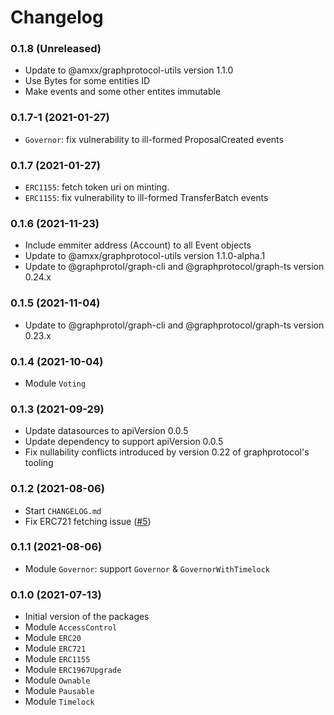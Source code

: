 # Changelog

### 0.1.8 (Unreleased)
 * Update to @amxx/graphprotocol-utils version 1.1.0
 * Use Bytes for some entities ID
 * Make events and some other entites immutable

### 0.1.7-1 (2021-01-27)
 * `Governor`: fix vulnerability to ill-formed ProposalCreated events

### 0.1.7 (2021-01-27)
 * `ERC1155`: fetch token uri on minting.
 * `ERC1155`: fix vulnerability to ill-formed TransferBatch events

### 0.1.6 (2021-11-23)
 * Include emmiter address (Account) to all Event objects
 * Update to @amxx/graphprotocol-utils version 1.1.0-alpha.1
 * Update to @graphprotol/graph-cli and @graphprotocol/graph-ts version 0.24.x

### 0.1.5 (2021-11-04)
 * Update to @graphprotol/graph-cli and @graphprotocol/graph-ts version 0.23.x

### 0.1.4 (2021-10-04)
 * Module `Voting`

### 0.1.3 (2021-09-29)
 * Update datasources to apiVersion 0.0.5
 * Update dependency to support apiVersion 0.0.5
 * Fix nullability conflicts introduced by version 0.22 of graphprotocol's tooling

### 0.1.2 (2021-08-06)
 * Start `CHANGELOG.md`
 * Fix ERC721 fetching issue ([#5](https://github.com/OpenZeppelin/openzeppelin-subgraphs/pull/5))

### 0.1.1 (2021-08-06)
 * Module `Governor`: support `Governor` & `GovernorWithTimelock`

### 0.1.0 (2021-07-13)
 * Initial version of the packages
 * Module `AccessControl`
 * Module `ERC20`
 * Module `ERC721`
 * Module `ERC1155`
 * Module `ERC1967Upgrade`
 * Module `Ownable`
 * Module `Pausable`
 * Module `Timelock`
